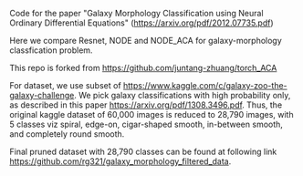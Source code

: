 Code for the paper "Galaxy Morphology Classification using Neural Ordinary Differential Equations" (https://arxiv.org/pdf/2012.07735.pdf)

Here we compare Resnet, NODE and NODE_ACA for galaxy-morphology classfication problem.

This repo is forked from https://github.com/juntang-zhuang/torch_ACA

For dataset, we use subset of https://www.kaggle.com/c/galaxy-zoo-the-galaxy-challenge. We pick galaxy classifications with high probability only, as described in this paper https://arxiv.org/pdf/1308.3496.pdf. Thus, the original kaggle dataset of 60,000 images is reduced to 28,790 images, with 5 classes viz spiral, edge-on, cigar-shaped smooth, in-between smooth, and completely round smooth.

Final pruned dataset with 28,790 classes can be found at following link https://github.com/rg321/galaxy_morphology_filtered_data.
